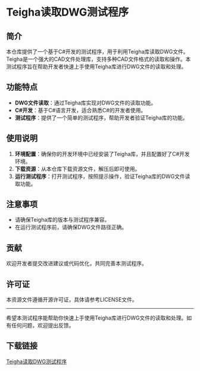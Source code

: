 # Teigha读取DWG测试程序

## 简介
本仓库提供了一个基于C#开发的测试程序，用于利用Teigha库读取DWG文件。Teigha是一个强大的CAD文件处理库，支持多种CAD文件格式的读取和操作。本测试程序旨在帮助开发者快速上手使用Teigha库进行DWG文件的读取和处理。

## 功能特点
- **DWG文件读取**：通过Teigha库实现对DWG文件的读取功能。
- **C#开发**：基于C#语言开发，适合熟悉C#的开发者使用。
- **测试程序**：提供了一个简单的测试程序，帮助开发者验证Teigha库的功能。

## 使用说明
1. **环境配置**：确保你的开发环境中已经安装了Teigha库，并且配置好了C#开发环境。
2. **下载资源**：从本仓库下载资源文件，解压后即可使用。
3. **运行测试程序**：打开测试程序，按照提示操作，验证Teigha库的DWG文件读取功能。

## 注意事项
- 请确保Teigha库的版本与测试程序兼容。
- 在运行测试程序前，请确保DWG文件路径正确。

## 贡献
欢迎开发者提交改进建议或代码优化，共同完善本测试程序。

## 许可证
本资源文件遵循开源许可证，具体请参考LICENSE文件。

---

希望本测试程序能帮助你快速上手使用Teigha库进行DWG文件的读取和处理。如有任何问题，欢迎提出反馈。

## 下载链接

[Teigha读取DWG测试程序](https://pan.quark.cn/s/bd8203b6cc8d)